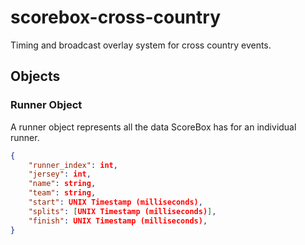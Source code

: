 # scorebox-cross-country
Timing and broadcast overlay system for cross country events.

## Objects

### Runner Object
A runner object represents all the data ScoreBox has for an individual runner.
```json
{
    "runner_index": int,
    "jersey": int,
    "name": string,
    "team": string,
    "start": UNIX Timestamp (milliseconds),
    "splits": [UNIX Timestamp (milliseconds)],
    "finish": UNIX Timestamp (milliseconds),
}
```
